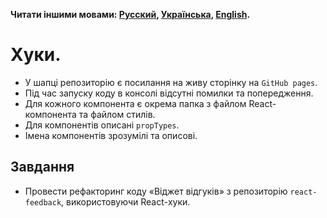 **Читати іншими мовами: [Русский](README.md), [Українська](README.ua.md),
[English](README.en.md).**

# Хуки.

- У шапці репозиторію є посилання на живу сторінку на `GitHub pages`.
- Під час запуску коду в консолі відсутні помилки та попередження.
- Для кожного компонента є окрема папка з файлом React-компонента та файлом
  стилів.
- Для компонентів описані `propTypes`.
- Імена компонентів зрозумілі та описові.

## Завдання

- Провести рефакторинг коду «Віджет відгуків» з репозиторію `react-feedback`,
  використовуючи React-хуки.
